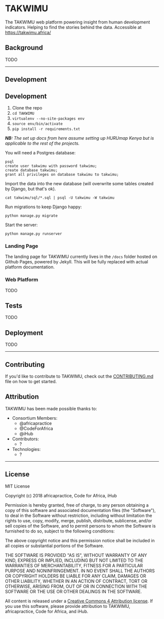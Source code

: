 # TAKWIMU

The TAKWIMU web platform powering insight from human development indicators. Helping to find the stories behind the data. Accessible at https://takwimu.africa/

## Background

TODO

---

## Development

## Development

1. Clone the repo
2. ``cd TAKWIMU``
3. ``virtualenv --no-site-packages env``
4. ``source env/bin/activate``
5. ``pip install -r requirements.txt``


***NB:** The set up docs from here assume setting up HURUmap Kenya but is applicable to the rest of the projects.*

You will need a Postgres database:

```
psql
create user takwimu with password takwimu;
create database takwimu;
grant all privileges on database takwimu to takwimu;
```


Import the data into the new database (will overwrite some tables created by Django, but that's ok).
```
cat takwimu/sql/*.sql | psql -U takwimu -W takwimu
```


Run migrations to keep Django happy:
```
python manage.py migrate
```

Start the server:
```
python manage.py runserver
```

### Landing Page

The landing page for TAKWIMU currently lives in the `/docs` folder hosted on Github Pages, powered by Jekyll. This will be fully replaced with actual platform documentation.

### Web Platform

TODO

## Tests

TODO

## Deployment

TODO

---


## Contributing

If you'd like to contribute to TAKWIMU, check out the [CONTRIBUTING.md](CONTRIBUTING.md) file on how to get started.

## Attribution

TAKWIMU has been made possible thanks to:

- Consortium Members:
    - @africapractice
    - @CodeForAfrica
    - @iHub
- Contributors:
    - ?
- Technologies:
    - ?

---

## License

MIT License

Copyright (c) 2018 africapractice, Code for Africa, iHub

Permission is hereby granted, free of charge, to any person obtaining a copy
of this software and associated documentation files (the "Software"), to deal
in the Software without restriction, including without limitation the rights
to use, copy, modify, merge, publish, distribute, sublicense, and/or sell
copies of the Software, and to permit persons to whom the Software is
furnished to do so, subject to the following conditions:

The above copyright notice and this permission notice shall be included in all
copies or substantial portions of the Software.

THE SOFTWARE IS PROVIDED "AS IS", WITHOUT WARRANTY OF ANY KIND, EXPRESS OR
IMPLIED, INCLUDING BUT NOT LIMITED TO THE WARRANTIES OF MERCHANTABILITY,
FITNESS FOR A PARTICULAR PURPOSE AND NONINFRINGEMENT. IN NO EVENT SHALL THE
AUTHORS OR COPYRIGHT HOLDERS BE LIABLE FOR ANY CLAIM, DAMAGES OR OTHER
LIABILITY, WHETHER IN AN ACTION OF CONTRACT, TORT OR OTHERWISE, ARISING FROM,
OUT OF OR IN CONNECTION WITH THE SOFTWARE OR THE USE OR OTHER DEALINGS IN THE
SOFTWARE.

All content is released under a [Creative Commons 4 Attribution license](https://creativecommons.org/licenses/by/4.0/). If you use this software, please provide attribution to TAKWIMU, africapractice, Code for Africa, and iHub.
